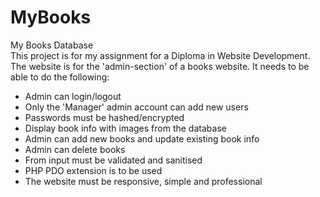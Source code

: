 # MyBooks
My Books Database <br>
This project is for my assignment for a Diploma in Website Development.<br>
The website is for the 'admin-section' of a books website.
It needs to be able to do the following:
 - Admin can login/logout
 - Only the 'Manager' admin account can add new users
 - Passwords must be hashed/encrypted
 - Display book info with images from the database
 - Admin can add new books and update existing book info
 - Admin can delete books
 - From input must be validated and sanitised
 - PHP PDO extension is to be used
 - The website must be responsive, simple and professional
